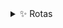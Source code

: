 <details>
<summary>✨ Rotas</summary>
    <ul>
        <li>
            <h2>Raíz</h2>
            <p>Página Inicial: <code>outonofashion.com</code></p>
        </li>

        <li>
            <h2>Página Produtos</h2>
            <p>Página Inicial: <code>outonofashion.com</code></p>
            <p>Página Inicial: <code>outonofashion.com</code></p>
            <p>Página Inicial: <code>outonofashion.com</code></p>
        </li>
    </ul>

        # Página Produtos
        - *Página Produtos Masculino:* `/masculino`
        - *Página Produtos Feminino:* `/feminino`
        - *Página Produtos Menino:* `/menino`
        - *Página Produtos Menina:* `/menina`

        - *Página Produtos Promoções [Unissex]:* `/promocoes`
        - *Página Produtos Calçados [Unissex]:* `/calcados`
        - *Página Produtos Roupas [Unissex]:* `/roupas`
        - *Página Produtos Acessórios [Unissex]:* `/acessorios`
        - *Página Produtos Marcas [Unissex]:* `/marcas`
        
        # Página Filtro
        - *Página Filtro Calçados:* `/calcados/produtos?tipo-produto=chinelo?genero=masculino&tamanho=40&marca=coca-cola&cor=azul&preco=60-100`
        - *Página Filtro Roupas:* `/roupas/produtos?tipo-produto=biquini&genero=feminino&tamanho=m&marca=billabong&cor=verde&preco=100-160`
        - *Página Filtro Acessórios:* `/acessorios/produtos?tipo-produto=oculos&genero=menino&tamanho=50&marca=atitude&cor=prata&preco=240-380`
        - *Página Filtro Marcas:* `/marcas/produtos?marca=adidas?tipo-produto=agasalho&genero=menina&tamanho=p&cor=rosa&preco=380-770&sort=ofertas`

		# Página Autenticação
        - *Página Login/Cadastro:* `/login`
        - *Página Cadastro Confirmação:* `/login/cadastrado`
        - *Página Login Pagamento:* `/login/finalizar-compra`

        # Página Dados Cliente
        - *Página Conta:* `/conta`
        - *Página Favorito:* `/conta/favoritos`

        # Página Itens Compra
		- *Página Carrinho:* `/carrinho`

        # Página Pagamento:
        - *Página Finalizar Compra:* `/finalizar-compra`
        - *Página Confirmação:* `/finalizar-compra/confirmacao`

		# Página Institucionais
        - *Página Sobre:* `/sobre`
		- *Página Política de Privacidade:* `/politicas-privacidade`
        - *Página Não Encontrada:* `/pagina-nao-encontrada`
        - *Página Contato:* `/contato`

        # Página Gerência
		- *Página CMS:* `/cms`

        # Página Novidades
		- *Página Blog:* `/blog`
</details>